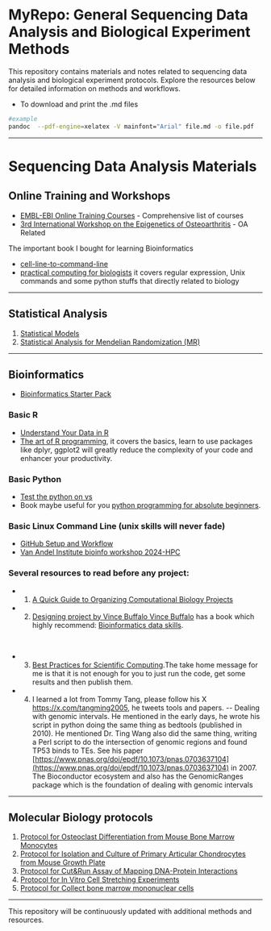 # MyRepo: General Sequencing Data Analysis and Biological Experiment Methods

This repository contains materials and notes related to sequencing data analysis and biological experiment protocols. Explore the resources below for detailed information on methods and workflows.
* To download and print the .md files
```bash
#example
pandoc  --pdf-engine=xelatex -V mainfont="Arial" file.md -o file.pdf 
```
---

# Sequencing Data Analysis Materials

## Online Training and Workshops
- [EMBL-EBI Online Training Courses](https://www.ebi.ac.uk/training/on-demand) - Comprehensive list of courses
- [3rd International Workshop on the Epigenetics of Osteoarthritis](https://www.epigeneticsoa.com/program) - OA Related

The important book I bought for learning Bioinformatics
- [cell-line-to-command-line](https://divingintogeneticsandgenomics.ck.page/products/cell-line-to-command-line)
- [practical computing for biologists](https://pdfroom.com/books/practical-computing-for-biologists/jb5qOKXBgxQ/download) it covers regular expression, Unix commands and some python stuffs that directly related to biology
---

## Statistical Analysis
1. [Statistical Models](./Statistics_01_Statistical_models.md)
2. [Statistical Analysis for Mendelian Randomization (MR)](./Statistics_02_Statistical_analysis_for_MR.md)

---

## Bioinformatics
- [Bioinformatics Starter Pack](./Bioinformatics_01_Bioinformatics_Starter_Pack.md)

### Basic R
- [Understand Your Data in R](https://runuply.github.io/protocol_repo/r/r_basic_from_bbc_core.html)
- [The art of R programming](https://github.com/aaaastark/Data-Scientist-Books/blob/main/The%20Art%20of%20R%20Programming%20A%20Tour%20of%20Statistical%20Software%20Design.pdf), it covers the basics, learn to use packages like dplyr, ggplot2 will greatly reduce the complexity of your code and enhancer your productivity.

### Basic Python
- [Test the python on vs](./python/python_01_test_on_vs_code.py)
- Book maybe useful for you [python programming for absolute beginners](https://github.com/CWade3051/Py/blob/master/Absolute%20Book/Python%20Programming%20for%20the%20Absolute%20Beginner%2C%203rd%20Edition/Python%20Programming%20for%20the%20Absolute%20Beginner%2C%203rd%20Edition.pdf).

### Basic Linux Command Line (unix skills will never fade)
- [GitHub Setup and Workflow](./Linux_command_line_01_Git_setup.md)
- [Van Andel Institute bioinfo workshop 2024-HPC](http://hpcworkshop.vai.org/)

### Several resources to read before any project:
- 1. [A Quick Guide to Organizing Computational Biology Projects](https://journals.plos.org/ploscompbiol/article?id=10.1371/journal.pcbi.1000424&ck_subscriber_id=1874464006&utm_source=convertkit&utm_medium=email&utm_campaign=My%202%20cents%20on%20coding%20when%20I%20was%20a%20bioinformatics%20beginner%20-%2015155532)

- 2. [Designing project by Vince Buffalo Vince Buffalo](https://nicercode.github.io/blog/2013-04-05-projects/?ck_subscriber_id=1874464006&utm_source=convertkit&utm_medium=email&utm_campaign=My%202%20cents%20on%20coding%20when%20I%20was%20a%20bioinformatics%20beginner%20-%2015155532) has a book which highly recommend: [Bioinformatics data skills](https://www.oreilly.com/library/view/bioinformatics-data-skills/9781449367480/?ck_subscriber_id=1874464006&utm_source=convertkit&utm_medium=email&utm_campaign=My%202%20cents%20on%20coding%20when%20I%20was%20a%20bioinformatics%20beginner%20-%2015155532). 

​
- 3. [Best Practices for Scientific Computing​](https://journals.plos.org/plosbiology/article?id=10.1371/journal.pbio.1001745&ck_subscriber_id=1874464006&utm_source=convertkit&utm_medium=email&utm_campaign=My%202%20cents%20on%20coding%20when%20I%20was%20a%20bioinformatics%20beginner%20-%2015155532).The take home message for me is that it is not enough for you to just run the code, get some results and then publish them.

- 4. I learned a lot from Tommy Tang, please follow his X https://x.com/tangming2005, he tweets tools and papers.
   -- Dealing with genomic intervals. He mentioned in the early days, he wrote his script in python doing the same thing as bedtools (published in 2010). He mentioned Dr. Ting Wang also did the same thing, writing a Perl script to do the intersection of genomic regions and found TP53 binds to TEs. See his paper [https://www.pnas.org/doi/epdf/10.1073/pnas.0703637104](https://www.pnas.org/doi/epdf/10.1073/pnas.0703637104) in 2007. The Bioconductor ecosystem and also has the GenomicRanges package which is the foundation of dealing with genomic intervals
​
---

## Molecular Biology protocols
1. [Protocol for Osteoclast Differentiation from Mouse Bone Marrow Monocytes](./Biological_experiment_01_BMDM_OC_differention.md)
2. [Protocol for Isolation and Culture of Primary Articular Chondrocytes from Mouse Growth Plate](./Biological_experiment_02_Growth_plate_AC_isolation_culture.md)
3. [Protocol for Cut&Run Assay of Mapping DNA-Protein Interactions](./Biological_experiment_03_cutrun.md)
4. [Protocol for In Vitro Cell Stretching Experiments](./Biological_experiment_04_STEX_Stretching.md)
5. [Protocol for Collect bone marrow mononuclear cells](https://github.com/Runuply/protocol_repo/wiki/Biological_experiment_06_Collect_bone_marrow_mononuclear_cells)


---
This repository will be continuously updated with additional methods and resources.
